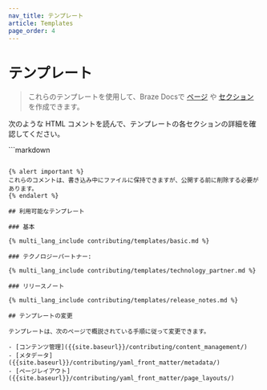 ```yaml
---
nav_title: テンプレート
article: Templates
page_order: 4
---
```


# テンプレート

> これらのテンプレートを使用して、Braze Docsで [ページ]({{site.baseurl}}/contributing/content_management/pages/) や [セクション]({{site.baseurl}}/contributing/content_management/sections/) を作成できます。

次のような HTML コメントを読んで、テンプレートの各セクションの詳細を確認してください。

\`\`\`markdown
<!-- Here's an HTML comment! -->
```

{% alert important %}
これらのコメントは、書き込み中にファイルに保持できますが、公開する前に削除する必要があります。
{% endalert %}

## 利用可能なテンプレート

### 基本

{% multi_lang_include contributing/templates/basic.md %}

### テクノロジーパートナー: 

{% multi_lang_include contributing/templates/technology_partner.md %}

### リリースノート

{% multi_lang_include contributing/templates/release_notes.md %}

## テンプレートの変更

テンプレートは、次のページで概説されている手順に従って変更できます。

- [コンテンツ管理]({{site.baseurl}}/contributing/content_management/)
- [メタデータ]({{site.baseurl}}/contributing/yaml_front_matter/metadata/)
- [ページレイアウト]({{site.baseurl}}/contributing/yaml_front_matter/page_layouts/)
